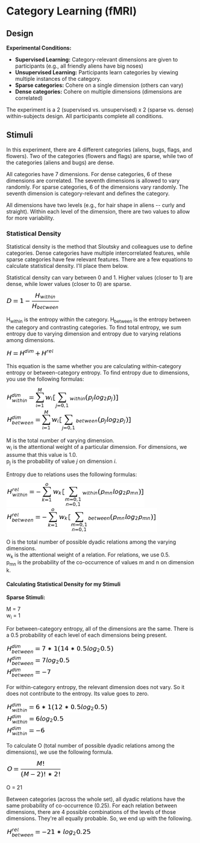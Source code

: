 # Category Learning (fMRI)

## Design

**Experimental Conditions:**  

* **Supervised Learning:** Category-relevant dimensions are given to participants (e.g., all friendly aliens have big noses)
* **Unsupervised Learning:** Participants learn categories by viewing multiple instances of the category.
* **Sparse categories:** Cohere on a single dimension (others can vary)
* **Dense categories:** Cohere on multiple dimensions (dimensions are correlated)

The experiment is a 2 (supervised vs. unsupervised) x 2 (sparse vs. dense) within-subjects design. All participants complete all conditions.

## Stimuli

In this experiment, there are 4 different categories (aliens, bugs, flags, and flowers). Two of the categories (flowers and flags) are sparse, while two of the categories (aliens and bugs) are dense.

All categories have 7 dimensions. For dense categories, 6 of these dimensions are correlated. The seventh dimensions is allowed to vary randomly. For sparse categories, 6 of the dimensions vary randomly. The seventh dimension is category-relevant and defines the category.

All dimensions have two levels (e.g., for hair shape in aliens -- curly and straight). Within each level of the dimension, there are two values to allow for more variability.

### Statistical Density

Statistical density is the method that Sloutsky and colleagues use to define categories. Dense categories have multiple intercorrelated features, while sparse categories have few relevant features. There are a few equations to calculate statistical density. I'll place them below.

Statistical density can vary between 0 and 1. Higher values (closer to 1) are dense, while lower values (closer to 0) are sparse.  

![Entropy](./formulas/1.png)

H<sub>within</sub> is the entropy within the category.
H<sub>between</sub> is the entropy between the category and contrasting categories. To find total entropy, we sum entropy due to varying dimension and entropy due to varying relations among dimensions.

![Entropy2](./formulas/2.png)

This equation is the same whether you are calculating within-category entropy or between-category entropy. To find entropy due to dimensions, you use the following formulas:

![dimension-within](./formulas/3.png)  
![dimension-between](./formulas/4.png)

M is the total number of varying dimension.  
w<sub>i</sub> is the attentional weight of a particular dimension. For dimensions, we assume that this value is 1.0.  
p<sub>j</sub> is the probability of value *j* on dimension *i*.

Entropy due to relations uses the following formulas:

![relation-within](./formulas/5.png)  
![relation-between](./formulas/6.png)

O is the total number of possible dyadic relations among the varying dimensions.  
w<sub>k</sub> is the attentional weight of a relation. For relations, we use 0.5.  
p<sub>mn</sub> is the probability of the co-occurrence of values m and n on dimension k.

#### Calculating Statistical Density for my Stimuli
**Sparse Stimuli:**

M = 7  
w<sub>i</sub> = 1

For between-category entropy, all of the dimensions are the same. There is a 0.5 probability of each level of each dimensions being present. 

![sparse-dimbet-1](./formulas/7.png)  
![sparse-dimbet-2](./formulas/8.png)  
![sparse-dimbet-3](./formulas/9.png)  

For within-category entropy, the relevant dimension does not vary. So it does not contribute to the entropy. Its value goes to zero.

![sparse-dimwit-1](./formulas/10.png)  
![sparse-dimwit-2](./formulas/11.png)  
![sparse-dimwit-3](./formulas/12.png)

To calculate O (total number of possible dyadic relations among the dimensions), we use the following formula.


![totalrel](./formulas/13.png)

O = 21

Between categories (across the whole set), all dyadic relations have the same probability of co-occurrence (0.25). For each relation between dimensions, there are 4 possible combinations of the levels of those dimensions. They're all equally probable. So, we end up with the following.

![sparse-relbet-1](./formulas/14.png)

